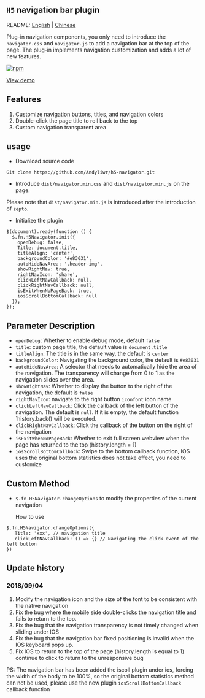## `H5` navigation bar plugin

README: [English](README_en.md) | [Chinese](README.md)

Plug-in navigation components, you only need to introduce the `navigator.css` and `navigator.js` to add a navigation bar at the top of the page. The plug-in implements navigation customization and adds a lot of new features.

[![npm](https://img.shields.io/npm/dw/localeval.svg)](https://github.com/Andyliwr/h5-navigator)

[View demo](http://khtest.10jqka.com.cn/dev/lidikang/h5-navigator/index.html)

## Features

1.  Customize navigation buttons, titles, and navigation colors
2.  Double-click the page title to roll back to the top
3.  Custom navigation transparent area

## usage

- Download source code

```
Git clone https://github.com/Andyliwr/h5-navigator.git
```

- Introduce `dist/navigator.min.css` and `dist/navigator.min.js` on the page.

Please note that `dist/navigator.min.js` is introduced after the introduction of `zepto`.

- Initialize the plugin

```
$(document).ready(function () {
  $.fn.H5Navigator.init({
    openDebug: false,
    Title: document.title,
    titleAlign: 'center',
    backgroundColor: '#e83031',
    autoHideNavArea: '.header-img',
    showRightNav: true,
    rightNavIcon: 'share',
    clickLeftNavCallback: null,
    clickRightNavCallback: null,
    isExitWhenNoPageBack: true,
    iosScrollBottomCallback: null
  });
});
```

## Parameter Description

- `openDebug`: Whether to enable debug mode, default `false`
- `title`: custom page title, the default value is `document.title`
- `titleAlign`: The title is in the same way, the default is `center`
- `backgroundColor`: Navigating the background color, the default is `#e83031`
- `autoHideNavArea`: A selector that needs to automatically hide the area of ​​the navigation. The transparency will change from 0 to 1 as the navigation slides over the area.
- `showRightNav`: Whether to display the button to the right of the navigation, the default is `false`
- `rightNavIcon`: navigate to the right button `iconfont` icon name
- `clickLeftNavCallback`: Click the callback of the left button of the navigation. The default is `null`. If it is empty, the default function `history.back() will be executed.
- `clickRightNavCallback`: Click the callback of the button on the right of the navigation
- `isExitWhenNoPageBack`: Whether to exit full screen webview when the page has returned to the top (history.length = 1)
- `iosScrollBottomCallback`: Swipe to the bottom callback function, IOS uses the original bottom statistics does not take effect, you need to customize

## Custom Method

- `$.fn.H5Navigator.changeOptions` to modify the properties of the current navigation

  How to use

```
$.fn.H5Navigator.changeOptions({
   Title: 'xxx', // navigation title
   clickLeftNavCallback: () => {} // Navigating the click event of the left button
})
```

## Update history

### 2018/09/04

1. Modify the navigation icon and the size of the font to be consistent with the native navigation
2. Fix the bug where the mobile side double-clicks the navigation title and fails to return to the top.
3. Fix the bug that the navigation transparency is not timely changed when sliding under IOS
4. Fix the bug that the navigation bar fixed positioning is invalid when the IOS keyboard pops up.
5. Fix IOS to return to the top of the page (history.length is equal to 1) continue to click to return to the unresponsive bug

PS: The navigation bar has been added the iscoll plugin under ios, forcing the width of the body to be 100%, so the original bottom statistics method can not be used, please use the new plugin `iosScrollBottomCallback` callback function

